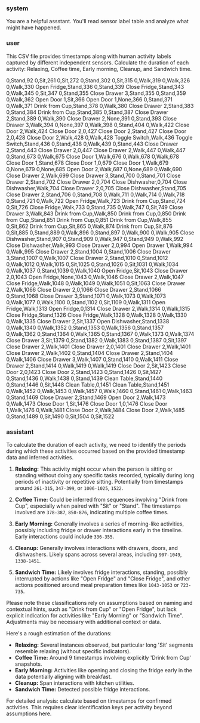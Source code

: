 ### system
You are a helpful assstant. You'll read sensor label table and analyze what might have happened.
### user

This CSV file provides timestamps along with human activity labels captured by different independent sensors.
Calculate the duration of each activity: Relaxing, Coffee time, Early morning, Cleanup, and Sandwich time.
    
0,Stand,92
0,Sit,261
0,Sit,272
0,Stand,302
0,Sit,315
0,Walk,319
0,Walk,326
0,Walk,330
Open Fridge,Stand,336
0,Stand,339
Close Fridge,Stand,343
0,Walk,345
0,Sit,347
0,Stand,355
Close Drawer 3,Stand,355
0,Stand,359
0,Walk,362
Open Door 1,Sit,366
Open Door 1,None,366
0,Stand,371
0,Walk,371
Drink from Cup,Stand,378
0,Walk,380
Close Drawer 2,Stand,383
0,Stand,384
Drink from Cup,Stand,385
0,Stand,387
Close Drawer 2,Stand,389
0,Walk,390
Close Drawer 2,None,391
0,Stand,393
Close Drawer 3,Walk,394
0,None,397
0,Walk,398
0,Stand,404
0,Walk,422
Close Door 2,Walk,424
Close Door 2,0,427
Close Door 2,Stand,427
Close Door 2,0,428
Close Door 2,Walk,428
0,Walk,428
Toggle Switch,Walk,436
Toggle Switch,Stand,436
0,Stand,438
0,Walk,439
0,Stand,443
Close Drawer 2,Stand,443
Close Drawer 2,0,447
Close Drawer 2,Walk,447
0,Walk,447
0,Stand,673
0,Walk,675
Close Door 1,Walk,676
0,Walk,678
0,Walk,678
Close Door 1,Stand,678
Close Door 1,0,679
Close Door 1,Walk,679
0,None,679
0,None,685
Open Door 2,Walk,687
0,None,689
0,Walk,690
Close Drawer 2,Walk,699
Close Drawer 3,Stand,700
0,Stand,701
Close Drawer 2,Stand,702
Close Drawer 2,0,704
Close Dishwasher,0,704
Close Dishwasher,Walk,704
Close Drawer 2,0,705
Close Dishwasher,Stand,705
Close Drawer 2,Stand,706
0,Stand,708
0,Walk,711
0,Walk,714
0,Walk,718
0,Stand,721
0,Walk,722
Open Fridge,Walk,723
Drink from Cup,Stand,724
0,Sit,726
Close Fridge,Walk,733
0,Stand,735
0,Walk,747
0,Sit,749
Close Drawer 3,Walk,843
Drink from Cup,Walk,850
Drink from Cup,0,850
Drink from Cup,Stand,851
Drink from Cup,0,851
Drink from Cup,Walk,855
0,Sit,862
Drink from Cup,Sit,865
0,Walk,874
Drink from Cup,Sit,876
0,Sit,885
0,Stand,889
0,Walk,896
0,Stand,897
0,Walk,900
0,Walk,905
Close Dishwasher,Stand,907
0,Stand,909
0,Walk,947
0,Stand,949
0,Walk,992
Close Dishwasher,Walk,993
Close Drawer 2,0,994
Open Drawer 1,Walk,994
0,Walk,995
Close Drawer 2,Stand,1004
0,Stand,1006
Close Drawer 3,Stand,1007
0,Walk,1007
Close Drawer 2,Stand,1010
0,Stand,1012
0,Walk,1012
0,Walk,1015
0,Sit,1025
0,Stand,1026
0,Sit,1031
0,Walk,1034
0,Walk,1037
0,Stand,1039
0,Walk,1040
Open Fridge,Sit,1043
Close Drawer 2,0,1043
Open Fridge,None,1043
0,Walk,1046
Close Drawer 2,Walk,1047
Close Fridge,Walk,1048
0,Walk,1049
0,Walk,1051
0,Sit,1063
Close Drawer 2,Walk,1066
Close Drawer 2,0,1066
Close Drawer 2,Stand,1066
0,Stand,1068
Close Drawer 3,Stand,1071
0,Walk,1073
0,Walk,1073
0,Walk,1077
0,Walk,1100
0,Stand,1102
0,Sit,1109
0,Walk,1311
Open Fridge,Walk,1313
Open Fridge,0,1314
Close Drawer 2,Walk,1314
0,Walk,1315
Close Fridge,Stand,1326
Close Fridge,Walk,1328
0,Walk,1328
0,Walk,1330
0,Walk,1335
Close Drawer 2,Sit,1337
Open Dishwasher,Stand,1338
0,Walk,1340
0,Walk,1352
0,Stand,1353
0,Walk,1356
0,Stand,1357
0,Walk,1362
0,Stand,1364
0,Walk,1365
0,Stand,1367
0,Walk,1373
0,Walk,1374
Close Drawer 3,Sit,1379
0,Stand,1382
0,Walk,1383
0,Stand,1387
0,Sit,1397
Close Drawer 2,Walk,1401
Close Drawer 2,0,1401
Close Drawer 2,Walk,1401
Close Drawer 2,Walk,1402
0,Stand,1404
Close Drawer 2,Stand,1404
0,Walk,1406
Close Drawer 3,Walk,1407
0,Stand,1410
0,Walk,1411
Close Drawer 2,Stand,1414
0,Walk,1419
0,Walk,1419
Close Door 2,Sit,1423
Close Door 2,0,1423
Close Door 2,Stand,1423
0,Stand,1426
0,Sit,1427
0,Stand,1436
0,Walk,1438
0,Stand,1439
Clean Table,Stand,1440
0,Stand,1446
0,Sit,1448
Clean Table,0,1451
Clean Table,Stand,1451
0,Walk,1452
0,Walk,1453
0,Walk,1457
0,Walk,1460
0,Stand,1461
0,Walk,1463
0,Stand,1469
Close Drawer 2,Stand,1469
Open Door 2,Walk,1473
0,Walk,1473
Close Door 1,Sit,1476
Close Door 1,0,1476
Close Door 1,Walk,1476
0,Walk,1481
Close Door 2,Walk,1484
Close Door 2,Walk,1485
0,Stand,1489
0,Sit,1490
0,Sit,1504
0,Sit,1522

### assistant
To calculate the duration of each activity, we need to identify the periods during which these activities occurred based on the provided timestamp data and inferred activities. 

1. **Relaxing:** This activity might occur when the person is sitting or standing without doing any specific tasks recorded, typically during long periods of inactivity or repetitive sitting. Potentially from timestamps around `261-315`, `347-399`, or `1006-1025`, `1522`.

2. **Coffee Time:** Could be inferred from sequences involving "Drink from Cup", especially when paired with "Sit" or "Stand". The timestamps involved are `378-387`, `850-876`, indicating multiple coffee times.

3. **Early Morning:** Generally involves a series of morning-like activities, possibly including fridge or drawer interactions early in the timeline. Early interactions could include `336-355`.

4. **Cleanup:** Generally involves interactions with drawers, doors, and dishwashers. Likely spans across several areas, including `907-1049`, `1338-1451`.

5. **Sandwich Time:** Likely involves fridge interactions, standing, possibly interrupted by actions like "Open Fridge" and "Close Fridge", and other actions positioned around meal preparation times like `1043-1053` or `723-735`.

Please note these classifications rely on assumptions based on naming and contextual hints, such as "Drink from Cup" or "Open Fridge", but lack explicit indication for activities like "Early Morning" or "Sandwich Time". Adjustments may be necessary with additional context or data. 

Here's a rough estimation of the durations:

- **Relaxing:** Several instances observed, but particular long 'Sit' segments resemble relaxing (without specific indicators).
- **Coffee Time:** Around 9 timestamps involving explicitly 'Drink from Cup' snapshots.
- **Early Morning:** Activities like opening and closing the fridge early in the data potentially aligning with breakfast.
- **Cleanup:** Span interactions with kitchen utilities.
- **Sandwich Time:** Detected possible fridge interactions.

For detailed analysis: calculate based on timestamps for confirmed activities. This requires clear identification keys per activity beyond assumptions here.
